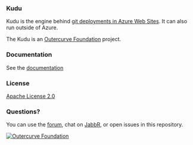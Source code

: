 ### Kudu

Kudu is the engine behind [git deployments in Azure Web Sites](https://www.windowsazure.com/en-us/develop/nodejs/common-tasks/publishing-with-git/). It can also run outside of Azure.

The Kudu is an [Outercurve Foundation](http://www.outercurve.org/) project.


### Documentation

See the [documentation](https://github.com/projectkudu/kudu/wiki)

### License

[Apache License 2.0](https://github.com/projectkudu/kudu/blob/master/LICENSE.txt)

### Questions?

You can use the [forum](http://social.msdn.microsoft.com/Forums/en-US/azuregit/threads), chat on [JabbR](https://jabbr.net/#/rooms/kudu), or open issues in this repository.

[![Outercurve Foundation](http://www.outercurve.org/Portals/0/Skins/CodePlex_NEW/images/footer-logo.jpg)](http://www.outercurve.org/)
